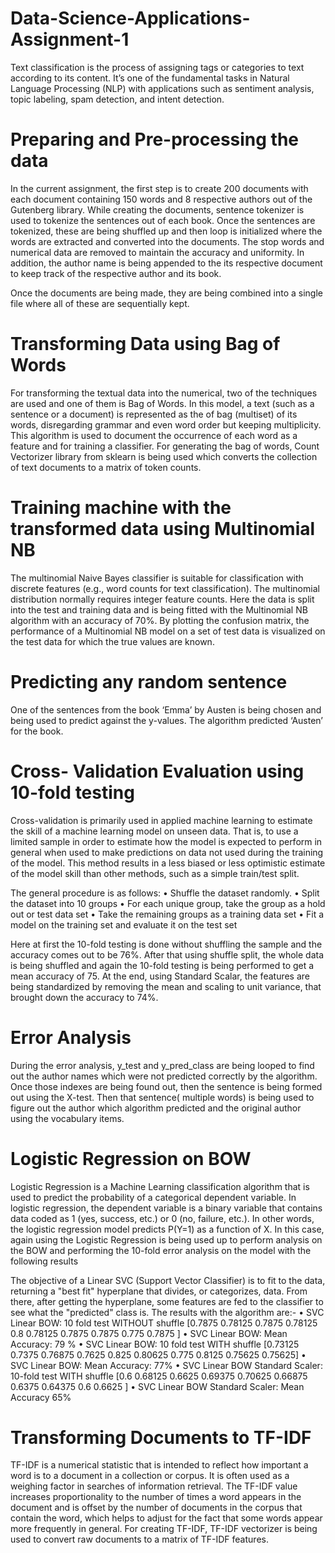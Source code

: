 # Data-Science-Applications-Assignment-1


Text classification is the process of assigning tags or categories to text according to its content. It’s one of the fundamental tasks in Natural Language Processing (NLP) with applications such as sentiment analysis, topic labeling, spam detection, and intent detection.

# Preparing and Pre-processing the data

In the current assignment, the first step is to create 200 documents with each document containing 150 words and 8 respective authors out of the Gutenberg library. While creating the documents, sentence tokenizer is used to tokenize the sentences out of each book. Once the sentences are tokenized, these are being shuffled up and then loop is initialized where the words are extracted and converted into the documents. The stop words and numerical data are removed to maintain the accuracy and uniformity. In addition, the author name is being appended to the its respective document to keep track of the respective author and its book. 

Once the documents are being made, they are being combined into a single file where all of these are sequentially kept.


# Transforming Data using Bag of Words

For transforming the textual data into the numerical, two of the techniques are used and one of them is Bag of Words. In this model, a text (such as a sentence or a document) is represented as the of bag (multiset) of its words, disregarding grammar and even word order but keeping multiplicity. This algorithm is used to document the occurrence of each word as a feature and for training a classifier. For generating the bag of words, Count Vectorizer library from sklearn is being used which converts the collection of text documents to a matrix of token counts.

# Training machine with the transformed data using Multinomial NB

The multinomial Naive Bayes classifier is suitable for classification with discrete features (e.g., word counts for text classification). The multinomial distribution normally requires integer feature counts. Here the data is split into the test and training data and is being fitted with the Multinomial NB algorithm with an accuracy of 70%. By plotting the confusion matrix, the performance of a Multinomial NB model on a set of test data is visualized on the test data for which the true values are known. 


# Predicting any random sentence 

One of the sentences from the book ‘Emma’ by Austen is being chosen and being used to predict against the y-values. The algorithm predicted ‘Austen’ for the book.

# Cross- Validation Evaluation using 10-fold testing

Cross-validation is primarily used in applied machine learning to estimate the skill of a machine learning model on unseen data. That is, to use a limited sample in order to estimate how the model is expected to perform in general when used to make predictions on data not used during the training of the model. This method results in a less biased or less optimistic estimate of the model skill than other methods, such as a simple train/test split.

The general procedure is as follows:
•	Shuffle the dataset randomly.
•	Split the dataset into 10 groups
•	For each unique group, take the group as a hold out or test data set
•	Take the remaining groups as a training data set
•	Fit a model on the training set and evaluate it on the test set

Here at first the 10-fold testing is done without shuffling the sample and the accuracy comes out to be 76%. After that using shuffle split, the whole data is being shuffled and again the 10-fold testing is being performed to get a mean accuracy of 75. At the end, using Standard Scalar, the features are being standardized by removing the mean and scaling to unit variance, that brought down the accuracy to 74%.


# Error Analysis 
During the error analysis, y_test and y_pred_class are being looped to find out the author names which were not predicted correctly by the algorithm. Once those indexes are being found out, then the sentence is being formed out using the X-test. Then that sentence( multiple words) is being used to figure out the author which algorithm predicted and the original author using the vocabulary items.


# Logistic Regression on BOW
Logistic Regression is a Machine Learning classification algorithm that is used to predict the probability of a categorical dependent variable. In logistic regression, the dependent variable is a binary variable that contains data coded as 1 (yes, success, etc.) or 0 (no, failure, etc.). In other words, the logistic regression model predicts P(Y=1) as a function of X.
In this case, again using the Logistic Regression is being used up to perform analysis on the BOW and performing the 10-fold error analysis on the model with the following results

The objective of a Linear SVC (Support Vector Classifier) is to fit to the data, returning a "best fit" hyperplane that divides, or categorizes, data. From there, after getting the hyperplane, some features are fed to the classifier to see what the "predicted" class is. 
The results with the algorithm are:-
•	SVC Linear BOW: 10 fold test WITHOUT shuffle [0.7875 0.78125 0.7875 0.78125 0.8     0.78125 0.7875  0.7875  0.775 0.7875 ]
•	SVC Linear BOW: Mean Accuracy: 79 %
•	SVC Linear BOW: 10 fold test WITH shuffle [0.73125 0.7375 0.76875 0.7625  0.825   0.80625 0.775   0.8125  0.75625 0.75625]
•	SVC Linear BOW: Mean Accuracy: 77%
•	SVC Linear BOW Standard Scaler: 10-fold test WITH shuffle [0.6     0.68125 0.6625 0.69375 0.70625 0.66875 0.6375  0.64375 0.6 0.6625 ]
•	SVC Linear BOW Standard Scaler: Mean Accuracy 65%




# Transforming Documents to TF-IDF

TF-IDF is a numerical statistic that is intended to reflect how important a word is to a document in a collection or corpus. It is often used as a weighing factor in searches of information retrieval. The TF-IDF value increases proportionality to the number of times a word appears in the document and is offset by the number of documents in the corpus that contain the word, which helps to adjust for the fact that some words appear more frequently in general. For creating TF-IDF, TF-IDF vectorizer is being used to convert raw documents to a matrix of TF-IDF features.

